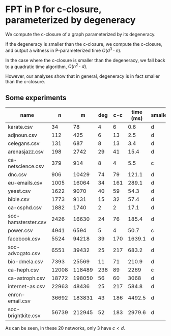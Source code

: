 # FPT in P for c-closure, parameterized by degeneracy

We compute the c-closure of a graph parameterized by its degeneracy.

If the degeneracy is smaller than the c-closure, we compute the
c-closure, and output a witness in P-parameterized time $O(d^3 \cdot n)$.

In the case where the c-closure is smaller than the degeneracy, we fall
back to a quadratic time algorithm, $O(n^2 \cdot d)$.

However, our analyses show that in general, degeneracy is in fact
smaller than the c-closure.

## Some experiments

| name                |     n |      m |   deg |   c-c | time (ms) | smaller   |
|---------------------|-------|--------|-------|-------|-----------|-----------|
| karate.csv          |    34 |     78 |     4 |     6 |       0.6 | d         |
| adjnoun.csv         |   112 |    425 |     6 |    13 |       2.5 | d         |
| celegans.csv        |   131 |    687 |     8 |    13 |       3.4 | d         |
| arenasjazz.csv      |   198 |   2742 |    29 |    41 |      15.4 | d         |
| ca-netscience.csv   |   379 |    914 |     8 |     4 |       5.5 | c         |
| dnc.csv             |   906 |  10429 |    74 |    79 |     121.1 | d         |
| eu-emails.csv       |  1005 |  16064 |    34 |   161 |     289.1 | d         |
| yeast.csv           |  1622 |   9070 |    40 |    59 |      54.3 | d         |
| bible.csv           |  1773 |   9131 |    15 |    32 |      57.4 | d         |
| ca-csphd.csv        |  1882 |   1740 |     2 |     2 |      17.1 | d         |
| soc-hamsterster.csv |  2426 |  16630 |    24 |    76 |     185.4 | d         |
| power.csv           |  4941 |   6594 |     5 |     4 |      50.7 | c         |
| facebook.csv        |  5524 |  94218 |    39 |   170 |    1639.1 | d         |
| soc-advogato.csv    |  6551 |  39432 |    25 |   217 |     683.2 | d         |
| bio-dmela.csv       |  7393 |  25569 |    11 |    71 |     210.9 | d         |
| ca-heph.csv         | 12008 | 118489 |   238 |    89 |    2269   | c         |
| ca-astroph.csv      | 18772 | 198050 |    56 |    60 |    3068   | d         |
| internet-as.csv     | 22963 |  48436 |    25 |   217 |     584.8 | d         |
| enron-email.csv     | 36692 | 183831 |    43 |   186 |    4492.5 | d         |
| soc-brightkite.csv  | 56739 | 212945 |    52 |   183 |    2979.6 | d         |

As can be seen, in these 20 networks, only 3 have $c < d$.
